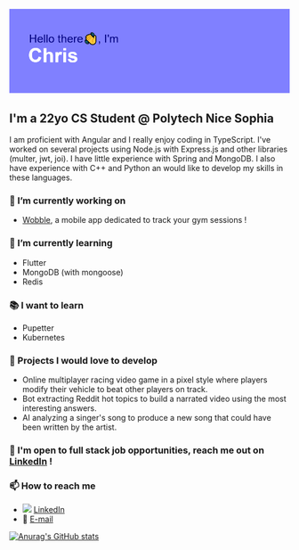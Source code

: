 ![](header.png)

## I'm a 22yo CS Student @ Polytech Nice Sophia
I am proficient with Angular and I really enjoy coding in TypeScript. I've worked on several projects using Node.js with Express.js and other libraries (multer, jwt, joi). I have little experience with Spring and MongoDB. I also have experience with C++ and Python an would like to develop my skills in these languages.
### 🔭 I’m currently working on
* [Wobble](https://github.com/christophe-ruiz/wobble), a mobile app dedicated to track your gym sessions !
  
### 🌱 I’m currently learning
* Flutter
* MongoDB (with mongoose)
* Redis

### 📚 I want to learn
* Pupetter
* Kubernetes

### 🚧 Projects I would love to develop
* Online multiplayer racing video game in a pixel style where players modify their vehicle to beat other players on track.
* Bot extracting Reddit hot topics to build a narrated video using the most interesting answers.
* AI analyzing a singer's song to produce a new song that could have been written by the artist.
  
### 💬 I'm open to full stack job opportunities, reach me out on [LinkedIn](https://www.linkedin.com/in/chrisrz/) !
### 📫 How to reach me
* <img style="width: 16px;" src="https://static-exp1.licdn.com/sc/h/9wzc6pgtn06j7dubaufd5wbwv"> [LinkedIn](https://www.linkedin.com/in/chrisrz/)
* 📧 [E-mail](mailto:christophe.ruiz@tuta.io)
  
[![Anurag's GitHub stats](https://github-readme-stats.vercel.app/api?username=christophe-ruiz&count_private=true&show_icons=true&theme=tokyonight)](https://github.com/anuraghazra/github-readme-stats)

<!--
**christophe-ruiz/christophe-ruiz** is a ✨ _special_ ✨ repository because its `README.md` (this file) appears on your GitHub profile.

Here are some ideas to get you started:

- 🔭 I’m currently working on ...
- 🌱 I’m currently learning ...
- 👯 I’m looking to collaborate on ...
- 🤔 I’m looking for help with ...
- 💬 Ask me about ...
- 📫 How to reach me: ...
- 😄 Pronouns: ...
- ⚡ Fun fact: ...
-->

